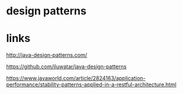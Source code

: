 # design patterns




# links

http://java-design-patterns.com/

https://github.com/iluwatar/java-design-patterns

https://www.javaworld.com/article/2824163/application-performance/stability-patterns-applied-in-a-restful-architecture.html


